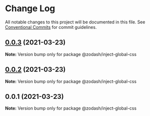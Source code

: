 # Change Log

All notable changes to this project will be documented in this file.
See [Conventional Commits](https://conventionalcommits.org) for commit guidelines.

## [0.0.3](https://github.com/zcorky/zodash/compare/@zodash/inject-global-css@0.0.2...@zodash/inject-global-css@0.0.3) (2021-03-23)

**Note:** Version bump only for package @zodash/inject-global-css





## [0.0.2](https://github.com/zcorky/zodash/compare/@zodash/inject-global-css@0.0.1...@zodash/inject-global-css@0.0.2) (2021-03-23)

**Note:** Version bump only for package @zodash/inject-global-css





## 0.0.1 (2021-03-23)

**Note:** Version bump only for package @zodash/inject-global-css
